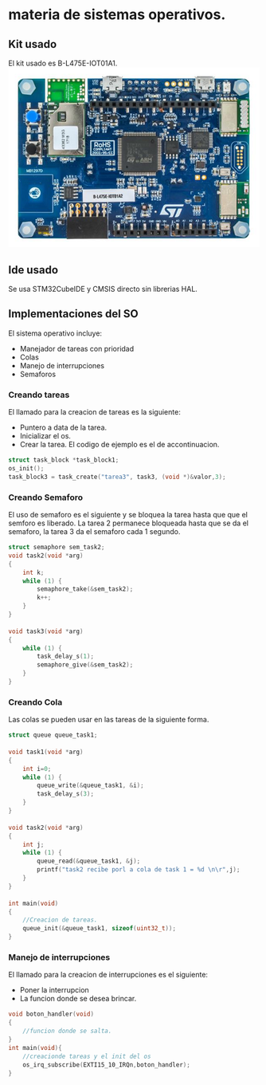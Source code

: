 # materia de sistemas operativos.
## Kit usado
El kit usado es B-L475E-IOT01A1.<br>
![plot](img/b-l475e.jpg)
## Ide usado
Se usa STM32CubeIDE y CMSIS directo sin librerias HAL.
## Implementaciones del SO

El sistema operativo incluye:

- Manejador de tareas con prioridad
- Colas
- Manejo de interrupciones
- Semaforos
### Creando tareas
El llamado para la creacion de tareas es la siguiente:
- Puntero a data de la tarea.
- Inicializar el os.
- Crear la tarea.
El codigo de ejemplo es el de accontinuacion.

```c
struct task_block *task_block1;
os_init();
task_block3 = task_create("tarea3", task3, (void *)&valor,3);
```
### Creando Semaforo
El uso de semaforo es el siguiente y se bloquea la tarea hasta que que el semforo es liberado.
La tarea 2 permanece bloqueada hasta que se da el semaforo, la tarea 3 da el semaforo cada 1 segundo.
```c
struct semaphore sem_task2;
void task2(void *arg)
{
	int k;
	while (1) {
		semaphore_take(&sem_task2);
		k++;
	}
}

void task3(void *arg)
{
	while (1) {
		task_delay_s(1);
		semaphore_give(&sem_task2);
	}
}
```
### Creando Cola
Las colas se pueden usar en las tareas de la siguiente forma.

```c
struct queue queue_task1;

void task1(void *arg)
{
	int i=0;
	while (1) {
		queue_write(&queue_task1, &i);
		task_delay_s(3);
	}
}

void task2(void *arg)
{
	int j;
	while (1) {
		queue_read(&queue_task1, &j);
		printf("task2 recibe porl a cola de task 1 = %d \n\r",j);
	}
}

int main(void)
{
    //Creacion de tareas.
    queue_init(&queue_task1, sizeof(uint32_t));
}
```
### Manejo de interrupciones
El llamado para la creacion de interrupciones es el siguiente:
- Poner la interrupcion
- La funcion donde se desea brincar.

```c
void boton_handler(void)
{
	//funcion donde se salta.
}
int main(void){
    //creacionde tareas y el init del os
    os_irq_subscribe(EXTI15_10_IRQn,boton_handler);
}
```
